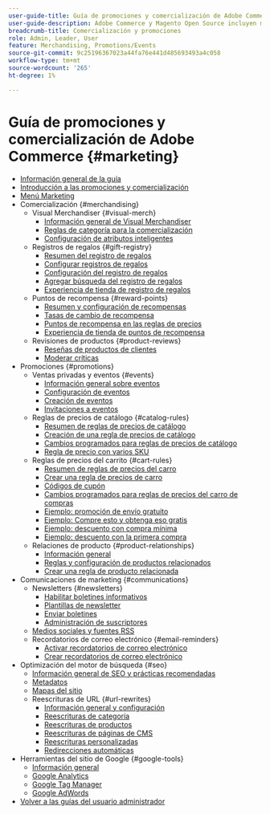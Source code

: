 ```yaml
---
user-guide-title: Guía de promociones y comercialización de Adobe Commerce
user-guide-description: Adobe Commerce y Magento Open Source incluyen muchas herramientas que puede utilizar para impulsar las ventas, crear oportunidades de participación de los clientes y configurar promociones segmentadas.
breadcrumb-title: Comercialización y promociones
role: Admin, Leader, User
feature: Merchandising, Promotions/Events
source-git-commit: 9c25196367023a44fa76e441d485693493a4c058
workflow-type: tm+mt
source-wordcount: '265'
ht-degree: 1%

---
```



# Guía de promociones y comercialización de Adobe Commerce {#marketing}

- [Información general de la guía](guide-overview.md)
- [Introducción a las promociones y comercialización](introduction.md)
- [Menú Marketing](marketing-menu.md)
- Comercialización {#merchandising}
   - Visual Merchandiser {#visual-merch}
      - [Información general de Visual Merchandiser](visual-merchandiser.md)
      - [Reglas de categoría para la comercialización](category-product-rules.md)
      - [Configuración de atributos inteligentes](smart-attributes-configure.md)
   - Registros de regalos {#gift-registry}
      - [Resumen del registro de regalos](gift-registries.md)
      - [Configurar registros de regalos](gift-registry-configure.md)
      - [Configuración del registro de regalos](gift-registry-create.md)
      - [Agregar búsqueda del registro de regalos](gift-registry-search.md)
      - [Experiencia de tienda de registro de regalos](gift-registry-storefront.md)
   - Puntos de recompensa {#reward-points}
      - [Resumen y configuración de recompensas](rewards-loyalty.md)
      - [Tasas de cambio de recompensa](reward-exchange-rates.md)
      - [Puntos de recompensa en las reglas de precios](reward-points-price-rules.md)
      - [Experiencia de tienda de puntos de recompensa](reward-points-storefront.md)
   - Revisiones de productos {#product-reviews}
      - [Reseñas de productos de clientes](product-reviews.md)
      - [Moderar críticas](product-reviews-moderate.md)
- Promociones {#promotions}
   - Ventas privadas y eventos {#events}
      - [Información general sobre eventos](events-private-sales.md)
      - [Configuración de eventos](event-configure.md)
      - [Creación de eventos](event-create.md)
      - [Invitaciones a eventos](invitations.md)
   - Reglas de precios de catálogo {#catalog-rules}
      - [Resumen de reglas de precios de catálogo](price-rules-catalog.md)
      - [Creación de una regla de precios de catálogo](price-rules-catalog-create.md)
      - [Cambios programados para reglas de precios de catálogo](price-rule-catalog-scheduled-changes.md)
      - [Regla de precio con varios SKU](price-rule-multiple-sku.md)
   - Reglas de precios del carrito {#cart-rules}
      - [Resumen de reglas de precios del carro](price-rules-cart.md)
      - [Crear una regla de precios de carro](price-rules-cart-create.md)
      - [Códigos de cupón](price-rules-cart-coupon.md)
      - [Cambios programados para reglas de precios del carro de compras](price-rule-cart-scheduled-changes.md)
      - [Ejemplo: promoción de envío gratuito](price-rules-cart-free-shipping.md)
      - [Ejemplo: Compre esto y obtenga eso gratis](price-rules-cart-buy-this-get-that.md)
      - [Ejemplo: descuento con compra mínima](price-rule-discount-minimum-purchase.md)
      - [Ejemplo: descuento con la primera compra](price-rule-discount-first-purchase.md)
   - Relaciones de producto {#product-relationships}
      - [Información general](product-relationships.md)
      - [Reglas y configuración de productos relacionados](product-related-rules.md)
      - [Crear una regla de producto relacionada](product-related-rule-create.md)
- Comunicaciones de marketing {#communications}
   - Newsletters {#newsletters}
      - [Habilitar boletines informativos](newsletters.md)
      - [Plantillas de newsletter](newsletter-template.md)
      - [Enviar boletines](newsletter-queue.md)
      - [Administración de suscriptores](newsletter-subscribers.md)
   - [Medios sociales y fuentes RSS](social-rss.md)
   - Recordatorios de correo electrónico {#email-reminders}
      - [Activar recordatorios de correo electrónico](email-reminder-rules.md)
      - [Crear recordatorios de correo electrónico](email-reminder-rules-create.md)
- Optimización del motor de búsqueda {#seo}
   - [Información general de SEO y prácticas recomendadas](seo-overview.md)
   - [Metadatos](meta-data.md)
   - [Mapas del sitio](sitemap-xml.md)
   - Reescrituras de URL {#url-rewrites}
      - [Información general y configuración](url-rewrite.md)
      - [Reescrituras de categoría](url-rewrite-category.md)
      - [Reescrituras de productos](url-rewrite-product.md)
      - [Reescrituras de páginas de CMS](url-rewrite-cms-page.md)
      - [Reescrituras personalizadas](url-rewrite-custom.md)
      - [Redirecciones automáticas](url-redirect-product-automatic.md)
- Herramientas del sitio de Google {#google-tools}
   - [Información general](google-tools.md)
   - [Google Analytics](google-analytics.md)
   - [Google Tag Manager](google-tag-manager.md)
   - [Google AdWords](google-adwords.md)
- [Volver a las guías del usuario administrador](https://experienceleague.adobe.com/en/docs/commerce-admin/user-guides/home)

